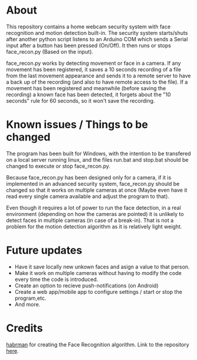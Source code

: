 # About

This repository contains a home webcam security system with face recognition and motion detection built-in. The security system starts/shuts after another python script listens to an Arduino COM which sends a Serial input after a button has been pressed (On/Off). It then runs or stops face_recon.py (Based on the input). 

face_recon.py works by detecting movement or face in a camera. If any movement has been registered, it saves a 10 seconds recording of a file from the last movement appearance and sends it to a remote server to have a back up of the recording (and also to have remote access to the file). If a movement has been registered and meanwhile (before saving the recording) a known face has been detected, it forgets about the "10 seconds" rule for 60 seconds, so it won't save the recording. 

# Known issues / Things to be changed

The program has been built for Windows, with the intention to be transfered on a local server running linux, and the files run.bat and stop.bat should be changed to execute or stop face_recon.py.

Because face_recon.py has been designed only for a camera, if it is implemented in an advanced security system, face_recon.py should be changed so that it works on multiple cameras at once (Maybe even have it read every single camera available and adjust the program to that). 

Even though it requires a lot of power to run the face detection, in a real environment (depending on how the cameras are pointed) it is unlikely to detect faces in multiple cameras (in case of a break-in). That is not a problem for the motion detection algorithm as it is relatively light weight.

# Future updates
  - Have it save locally new unkown faces and asign a value to that person.
  - Make it work on multiple cameras without having to modify the code every time the code is introduced.
  - Create an option to recieve push-notifications (on Android)
  - Create a web app/mobile app to configure settings / start or stop the program,etc.
  - And more.

# Credits

[habrman](https://github.com/habrman) for creating the Face Recognition algorithm. Link to the repository [here](https://github.com/habrman/FaceRecognition).
